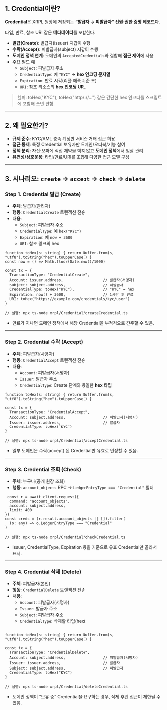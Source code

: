 ## 1. Credential이란?

**Credential**은 XRPL 원장에 저장되는 **“발급자 → 피발급자” 신원·권한 증명 레코드**다.

타입, 만료, 참조 URI 같은 **메타데이터**를 포함한다.

- **발급(Create)**: 발급자(issuer) 지갑이 수행
- **수락(Accept)**: 피발급자(subject) 지갑이 수행
- **도메인 정책 연계**: 도메인의 `AcceptedCredentials`와 결합해 **접근 제어**에 사용
- 주요 필드 예
    - `Subject`: 피발급자 주소
    - `CredentialType`: 예 `"KYC"` → **hex 인코딩 문자열**
    - `Expiration`: 만료 시각(리플 에폭 기준 초)
    - `URI`: 참조 리소스의 **hex 인코딩 URL**

> 헬퍼: toHex("KYC"), toHex("https://...") 같은 간단한 hex 인코더를 스크립트에 포함해 쓰면 편함.
> 

---

## 2. 왜 필요한가?

- **규제 준수**: KYC/AML 충족 계정만 서비스·거래 접근 허용
- **접근 통제**: 특정 Credential 보유자만 도메인/오더북/기능 참여
- **정책 분리**: 자산·오퍼에 직접 제약을 박지 않고 **도메인 정책**에서 일괄 관리
- **유연성/상호운용**: 타입/만료/URI를 조합해 다양한 접근 모델 구성

---

## 3. 시나리오: `create` → `accept` → `check` → `delete`

### Step 1. Credential 발급 (Create)

- **주체**: 발급자(관리자)
- **행동**: `CredentialCreate` 트랜잭션 전송
- **내용**:
    - `Subject`: 피발급자 주소
    - `CredentialType`: 예 `hex("KYC")`
    - `Expiration`: 예 `now + 3600`
    - `URI`: 참조 링크의 hex

```tsx
function toHex(s: string) { return Buffer.from(s, "utf8").toString("hex").toUpperCase() }
const now = () => Math.floor(Date.now()/1000)

const tx = {
  TransactionType: "CredentialCreate",
  Account: issuer.address,                  // 발급자(서명자)
  Subject: subject.address,                 // 피발급자
  CredentialType: toHex("KYC"),             // "KYC" → hex
  Expiration: now() + 3600,                 // 1시간 후 만료
  URI: toHex("https://example.com/credentials/kyc/user")
}

// 실행: npx ts-node xrpl/Credential/createCredential.ts

```

- 만료가 지나면 도메인 정책에서 해당 Credential을 부적격으로 간주할 수 있음.

---

### Step 2. Credential 수락 (Accept)

- **주체**: 피발급자(사용자)
- **행동**: `CredentialAccept` 트랜잭션 전송
- **내용**:
    - `Account`: 피발급자(서명자)
    - `Issuer`: 발급자 주소
    - `CredentialType`: Create 단계와 동일한 **hex 타입**

```tsx
function toHex(s: string) { return Buffer.from(s, "utf8").toString("hex").toUpperCase() }

const tx = {
  TransactionType: "CredentialAccept",
  Account: subject.address,                 // 피발급자(서명자)
  Issuer: issuer.address,                   // 발급자
  CredentialType: toHex("KYC")
}

// 실행: npx ts-node xrpl/Credential/acceptCredential.ts

```

- 일부 도메인은 수락(accept) 된 Credential만 유효로 인정할 수 있음.

---

### Step 3. Credential 조회 (Check)

- **주체**: 누구나(공개 원장 조회)
- **행동**: `account_objects` RPC → `LedgerEntryType === "Credential"` 필터

```tsx
 const r = await client.request({
  command: "account_objects",
  account: subject.address,
  limit: 400
})
const creds = (r.result.account_objects || []).filter(
  (o: any) => o.LedgerEntryType === "Credential"
)

// 실행: npx ts-node xrpl/Credential/checkCredential.ts

```

- Issuer, CredentialType, Expiration 등을 기준으로 유효 Credential만 골라서 표시.

---

### Step 4. Credential 삭제 (Delete)

- **주체**: 피발급자(본인)
- **행동**: `CredentialDelete` 트랜잭션 전송
- **내용**:
    - `Account`: 피발급자(서명자)
    - `Issuer`: 발급자 주소
    - `Subject`: 피발급자 주소
    - `CredentialType`: 삭제할 타입(hex)

```tsx
 
function toHex(s: string) { return Buffer.from(s, "utf8").toString("hex").toUpperCase() }

const tx = {
  TransactionType: "CredentialDelete",
  Account: subject.address,                 // 피발급자(서명자)
  Issuer: issuer.address,                   // 발급자
  Subject: subject.address,                 // 피발급자
  CredentialType: toHex("KYC")
}

// 실행: npx ts-node xrpl/Credential/deleteCredential.ts

```

- 도메인 정책이 “보유 중” Credential을 요구하는 경우, 삭제 후엔 접근이 제한될 수 있음.
